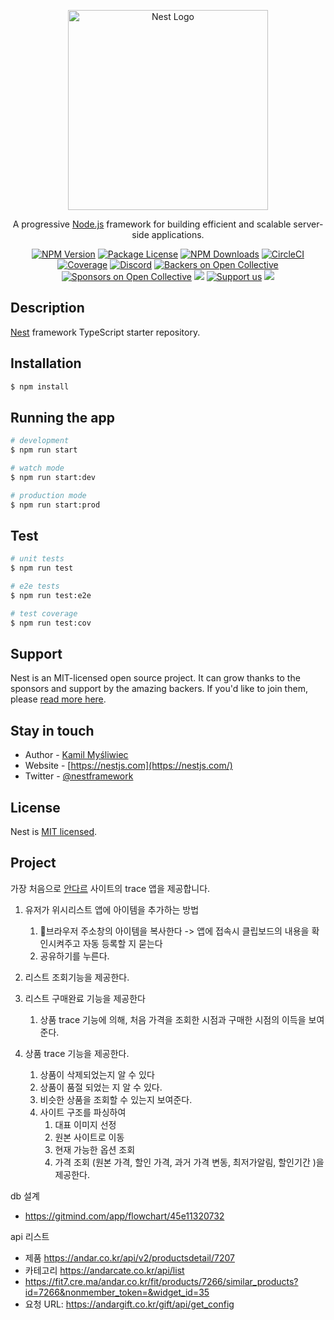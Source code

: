 <p align="center">
  <a href="http://nestjs.com/" target="blank"><img src="https://nestjs.com/img/logo_text.svg" width="320" alt="Nest Logo" /></a>
</p>

[circleci-image]: https://img.shields.io/circleci/build/github/nestjs/nest/master?token=abc123def456
[circleci-url]: https://circleci.com/gh/nestjs/nest

  <p align="center">A progressive <a href="http://nodejs.org" target="_blank">Node.js</a> framework for building efficient and scalable server-side applications.</p>
    <p align="center">
<a href="https://www.npmjs.com/~nestjscore" target="_blank"><img src="https://img.shields.io/npm/v/@nestjs/core.svg" alt="NPM Version" /></a>
<a href="https://www.npmjs.com/~nestjscore" target="_blank"><img src="https://img.shields.io/npm/l/@nestjs/core.svg" alt="Package License" /></a>
<a href="https://www.npmjs.com/~nestjscore" target="_blank"><img src="https://img.shields.io/npm/dm/@nestjs/common.svg" alt="NPM Downloads" /></a>
<a href="https://circleci.com/gh/nestjs/nest" target="_blank"><img src="https://img.shields.io/circleci/build/github/nestjs/nest/master" alt="CircleCI" /></a>
<a href="https://coveralls.io/github/nestjs/nest?branch=master" target="_blank"><img src="https://coveralls.io/repos/github/nestjs/nest/badge.svg?branch=master#9" alt="Coverage" /></a>
<a href="https://discord.gg/G7Qnnhy" target="_blank"><img src="https://img.shields.io/badge/discord-online-brightgreen.svg" alt="Discord"/></a>
<a href="https://opencollective.com/nest#backer" target="_blank"><img src="https://opencollective.com/nest/backers/badge.svg" alt="Backers on Open Collective" /></a>
<a href="https://opencollective.com/nest#sponsor" target="_blank"><img src="https://opencollective.com/nest/sponsors/badge.svg" alt="Sponsors on Open Collective" /></a>
  <a href="https://paypal.me/kamilmysliwiec" target="_blank"><img src="https://img.shields.io/badge/Donate-PayPal-ff3f59.svg"/></a>
    <a href="https://opencollective.com/nest#sponsor"  target="_blank"><img src="https://img.shields.io/badge/Support%20us-Open%20Collective-41B883.svg" alt="Support us"></a>
  <a href="https://twitter.com/nestframework" target="_blank"><img src="https://img.shields.io/twitter/follow/nestframework.svg?style=social&label=Follow"></a>
</p>
  <!--[![Backers on Open Collective](https://opencollective.com/nest/backers/badge.svg)](https://opencollective.com/nest#backer)
  [![Sponsors on Open Collective](https://opencollective.com/nest/sponsors/badge.svg)](https://opencollective.com/nest#sponsor)-->

## Description

[Nest](https://github.com/nestjs/nest) framework TypeScript starter repository.

## Installation

```bash
$ npm install
```

## Running the app

```bash
# development
$ npm run start

# watch mode
$ npm run start:dev

# production mode
$ npm run start:prod
```

## Test

```bash
# unit tests
$ npm run test

# e2e tests
$ npm run test:e2e

# test coverage
$ npm run test:cov
```

## Support

Nest is an MIT-licensed open source project. It can grow thanks to the sponsors and support by the amazing backers. If you'd like to join them, please [read more here](https://docs.nestjs.com/support).

## Stay in touch

- Author - [Kamil Myśliwiec](https://kamilmysliwiec.com)
- Website - [https://nestjs.com](https://nestjs.com/)
- Twitter - [@nestframework](https://twitter.com/nestframework)

## License

Nest is [MIT licensed](LICENSE).


## Project
가장 처음으로 [안다르](https://andar.co.kr/product/detail.html?product_no=7295&cate_no=2030&display_group=1#none) 사이트의 trace 앱을 제공합니다.

1. 유저가 위시리스트 앱에 아이템을 추가하는 방법
    1. 브라우저 주소창의 아이템을 복사한다 -> 앱에 접속시 클립보드의 내용을 확인시켜주고 자동 등록할 지 묻는다
    1. 공유하기를 누른다.

1. 리스트 조회기능을 제공한다.

1. 리스트 구매완료 기능을 제공한다
    1. 상품 trace 기능에 의해, 처음 가격을 조회한 시점과 구매한 시점의 이득을 보여준다.


1. 상품 trace 기능을 제공한다.
    1. 상품이 삭제되었는지 알 수 있다
    1. 상품이 품절 되었는 지 알 수 있다.
    1. 비슷한 상품을 조회할 수 있는지 보여준다.
    1. 사이트 구조를 파싱하여
        1. 대표 이미지 선정
        1. 원본 사이트로 이동
        1. 현재 가능한 옵션 조회
        1. 가격 조회 (원본 가격, 할인 가격, 과거 가격 변동, 최저가알림, 할인기간  )을 제공한다.


db 설계
- https://gitmind.com/app/flowchart/45e11320732

api 리스트
- 제품 https://andar.co.kr/api/v2/productsdetail/7207
- 카테고리 https://andarcate.co.kr/api/list
- https://fit7.cre.ma/andar.co.kr/fit/products/7266/similar_products?id=7266&nonmember_token=&widget_id=35
- 요청 URL: https://andargift.co.kr/gift/api/get_config

